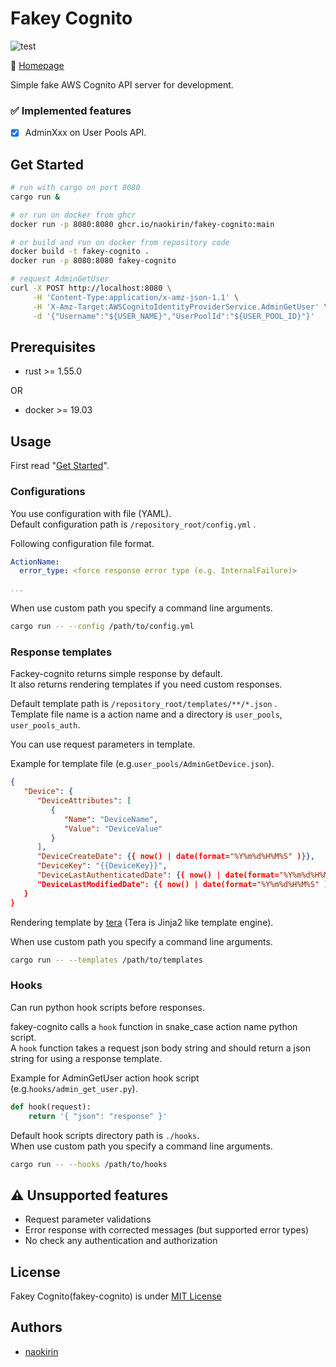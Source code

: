 # Fakey Cognito 

![test](https://github.com/naokirin/fakey-cognito/actions/workflows/test.yml/badge.svg)


:house_with_garden: [Homepage](https://github.com/naokirin/fakey-cognito)

Simple fake AWS Cognito API server for development.

### :white_check_mark: Implemented features

* [x] AdminXxx on User Pools API.

## Get Started

```sh
# run with cargo on port 8080
cargo run &

# or run on docker from ghcr
docker run -p 8080:8080 ghcr.io/naokirin/fakey-cognito:main

# or build and run on docker from repository code
docker build -t fakey-cognito .
docker run -p 8080:8080 fakey-cognito

# request AdminGetUser
curl -X POST http://localhost:8080 \
     -H 'Content-Type:application/x-amz-json-1.1' \
     -H 'X-Amz-Target:AWSCognitoIdentityProviderService.AdminGetUser' \
     -d '{"Username":"${USER_NAME}","UserPoolId":"${USER_POOL_ID}"}'
```

## Prerequisites

* rust >= 1.55.0

OR

* docker >= 19.03

## Usage

First read "[Get Started](#get-started)".

### Configurations

You use configuration with file (YAML).  
Default configuration path is `/repository_root/config.yml` .

Following configuration file format.
```yaml
ActionName:
  error_type: <force response error type (e.g. InternalFailure)>

...
```

When use custom path you specify a command line arguments.

```sh
cargo run -- --config /path/to/config.yml
```

### Response templates

Fackey-cognito returns simple response by default.  
It also returns rendering templates if you need custom responses.

Default template path is `/repository_root/templates/**/*.json` .  
Template file name is a action name and a directory is `user_pools`, `user_pools_auth`.  

You can use request parameters in template.

Example for template file (e.g.`user_pools/AdminGetDevice.json`).
```json
{
   "Device": { 
      "DeviceAttributes": [ 
         { 
            "Name": "DeviceName",
            "Value": "DeviceValue"
         }
      ],
      "DeviceCreateDate": {{ now() | date(format="%Y%m%d%H%M%S" )}},
      "DeviceKey": "{{DeviceKey}}",
      "DeviceLastAuthenticatedDate": {{ now() | date(format="%Y%m%d%H%M%S" )}},
      "DeviceLastModifiedDate": {{ now() | date(format="%Y%m%d%H%M%S" )}}
   }
}
```

Rendering template by [tera](https://github.com/Keats/tera) (Tera is Jinja2 like template engine).

When use custom path you specify a command line arguments.

```sh
cargo run -- --templates /path/to/templates
```

### Hooks

Can run python hook scripts before responses.

fakey-cognito calls a `hook` function in snake_case action name python script.  
A `hook` function takes a request json body string and should return a json string for using a response template.

Example for AdminGetUser action hook script (e.g.`hooks/admin_get_user.py`).
```py
def hook(request):
    return '{ "json": "response" }'
```

Default hook scripts directory path is `./hooks`.  
When use custom path you specify a command line arguments.

```sh
cargo run -- --hooks /path/to/hooks
```

## :warning: Unsupported features

* Request parameter validations
* Error response with corrected messages (but supported error types)
* No check any authentication and authorization

## License

Fakey Cognito(fakey-cognito) is under [MIT License](https://github.com/naokirin/fakey-cognito/blob/master/LICENSE)

## Authors

* [naokirin](https://github.com/naokirin)

